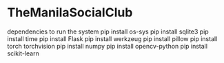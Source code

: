 # TheManilaSocialClub

dependencies to run the system
pip install os-sys
pip install sqlite3
pip install time
pip install Flask
pip install werkzeug
pip install pillow
pip install torch torchvision
pip install numpy
pip install opencv-python
pip install scikit-learn